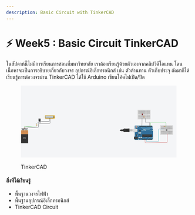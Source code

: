 ```yaml
---
description: Basic Circuit with TinkerCAD
---
```


# ⚡ Week5 : Basic Circuit TinkerCAD

&#x20;  ในสัปดาห์นี้ไม่มีการเรียนการสอนที่มหาวิทยาลัย เราต้องเรียนรู้ด้วยตัวเองจากคลิปวิดีโอแทน โดนเนื้อหาจะเป็นการอธิบายเกี่ยวกับวงจร อุปกรณ์อิเล็กทรอนิกส์ เช่น ตัวต้านทาน ตัวเก็บประจุ ถัดมาก็ได้เรียนรู้การต่อวงจรผ่าน TinkerCAD ได้ใช้ Arduino เขียนโค้ดไฟเปิด/ปิด

<figure><img src=".gitbook/assets/Screenshot 2022-11-30 173648.jpg" alt=""><figcaption><p>TinkerCAD</p></figcaption></figure>

#### สิ่งทีได้เรียนรู้

* พื้นฐานวงจรไฟฟ้า
* พื้นฐานอุปกรณ์อิเล็กทรอนิกส์&#x20;
* TinkerCAD Circuit
